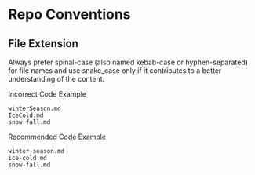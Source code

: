 # Repo Conventions

## File Extension
Always prefer spinal-case (also named kebab-case or hyphen-separated) for file names and use snake_case only if it contributes to a better understanding of the content.

Incorrect Code Example
```
winterSeason.md
IceCold.md
snow fall.md
```
Recommended Code Example
```
winter-season.md
ice-cold.md
snow-fall.md
```